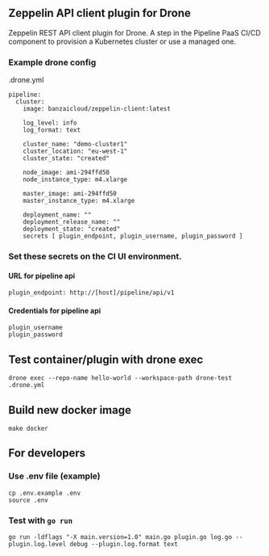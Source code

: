 
## Zeppelin API client plugin for Drone

Zeppelin REST API client plugin for Drone. A step in the Pipeline PaaS CI/CD component to provision a Kubernetes cluster or use a managed one.

### Example drone config

.drone.yml

    pipeline:
      cluster:
        image: banzaicloud/zeppelin-client:latest

        log_level: info
        log_format: text

        cluster_name: "demo-cluster1"
        cluster_location: "eu-west-1"
        cluster_state: "created"

        node_image: ami-294ffd50
        node_instance_type: m4.xlarge

        master_image: ami-294ffd50
        master_instance_type: m4.xlarge

        deployment_name: ""
        deployment_release_name: ""
        deployment_state: "created"
        secrets [ plugin_endpoint, plugin_username, plugin_password ]

### Set these secrets on the CI UI environment.

#### URL for pipeline api
    plugin_endpoint: http://[host]/pipeline/api/v1

#### Credentials for pipeline api

    plugin_username
    plugin_password

## Test container/plugin with drone exec

    drone exec --repo-name hello-world --workspace-path drone-test .drone.yml

## Build new docker image

    make docker

## For developers
### Use .env file (example)

    cp .env.example .env
    source .env

### Test with `go run`

    go run -ldflags "-X main.version=1.0" main.go plugin.go log.go --plugin.log.level debug --plugin.log.format text
